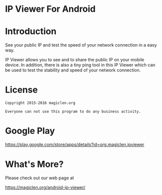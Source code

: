IP Viewer For Android
=================================

# Introduction

See your public IP and test the speed of your network connection in a easy way.

IP Viewer allows you to see and to share the public IP on your mobile device. In addition, there is also a tiny ping tool in this IP Viewer which can be used to test the stability and speed of your network connection.

# License

    Copyright 2015-2016 magiclen.org

    Everyone can not use this program to do any business activity.

# Google Play

https://play.google.com/store/apps/details?id=org.magiclen.ipviewer

# What's More?

Please check out our web page at

https://magiclen.org/android-ip-viewer/
